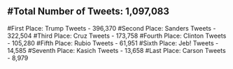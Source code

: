 #Total Number of Tweets: 1,097,083 
---
#First Place: Trump Tweets - 396,370
#Second Place: Sanders Tweets - 322,504
#Third Place: Cruz Tweets - 173,758
#Fourth Place: Clinton Tweets - 105,280
#Fifth Place: Rubio Tweets - 61,951
#Sixth Place: Jeb! Tweets - 14,585
#Seventh Place: Kasich Tweets - 13,658
#Last Place: Carson Tweets - 8,979
